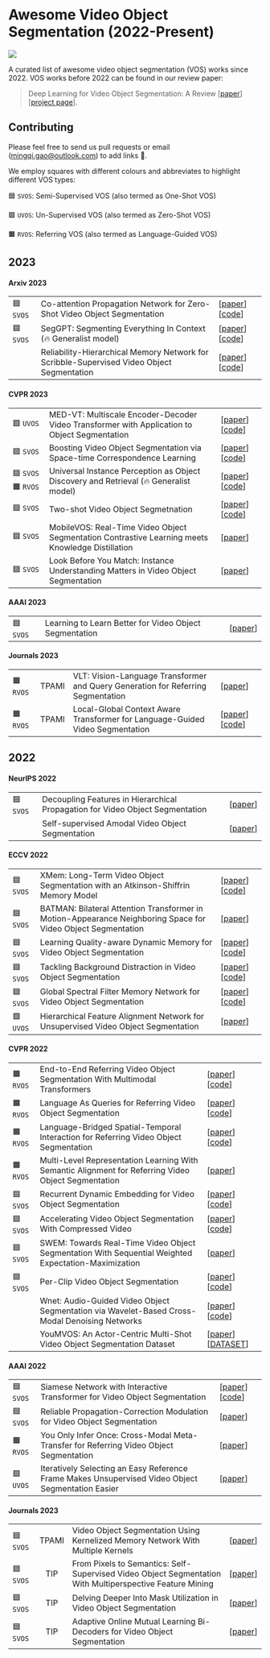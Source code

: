 # Awesome Video Object Segmentation (2022-Present)

![](https://img.shields.io/github/last-commit/gaomingqi/awesome-video-object-segmentation?style=flat-square&colorB=abcdef)

A curated list of awesome video object segmentation (VOS) works since 2022. VOS works before 2022 can be found in our review paper:

>Deep Learning for Video Object Segmentation: A Review [[paper](https://link.springer.com/content/pdf/10.1007/s10462-022-10176-7.pdf)] [[project page](https://github.com/gaomingqi/VOS-Review)]. 

## Contributing

Please feel free to send us pull requests or email (mingqi.gao@outlook.com) to add links :partying_face:.

We employ squares with different colours and abbreviates to highlight different VOS types:

:blue_square: `SVOS`: Semi-Supervised VOS (also termed as One-Shot VOS)

:green_square: `UVOS`: Un-Supervised VOS (also termed as Zero-Shot VOS)

:orange_square: `RVOS`: Referring VOS (also termed as Language-Guided VOS)

## 2023

#### Arxiv 2023
||||
| :-----| :---- | :---- |
|:blue_square: `SVOS`|Co-attention Propagation Network for Zero-Shot Video Object Segmentation|[[paper](https://arxiv.org/pdf/2304.03910.pdf)] [[code](https://github.com/NUST-Machine-Intelligence-Laboratory/HCPN)]|
|:blue_square: `SVOS`|SegGPT: Segmenting Everything In Context (:fire: Generalist model)|[[paper](https://arxiv.org/pdf/2304.03284.pdf)] [[code](https://github.com/baaivision/Painter)]|
||Reliability-Hierarchical Memory Network for Scribble-Supervised Video Object Segmentation|[[paper](https://arxiv.org/pdf/2303.14384.pdf)] [[code](https://github.com/mkg1204/RHMNet-for-SSVOS)]|

#### CVPR 2023

||||
| :-----| :---- | :---- |
|:green_square: `UVOS`|MED-VT: Multiscale Encoder-Decoder Video Transformer with Application to Object Segmentation|[[paper](https://arxiv.org/pdf/2304.05930.pdf)] [[code](https://rkyuca.github.io/medvt/)]|
|:blue_square: `SVOS` |Boosting Video Object Segmentation via Space-time Correspondence Learning| [[paper](https://arxiv.org/pdf/2304.06211.pdf)] [[code](https://github.com/wenguanwang/VOS_Correspondence)]|
|:blue_square: `SVOS` :orange_square: `RVOS`| Universal Instance Perception as Object Discovery and Retrieval (:fire: Generalist model) | [[paper](https://arxiv.org/pdf/2303.06674.pdf)] [[code](https://github.com/MasterBin-IIAU/UNINEXT)]|
|:blue_square: `SVOS` |Two-shot Video Object Segmetnation| [[paper](https://arxiv.org/pdf/2303.12078.pdf)] [[code](https://github.com/yk-pku/Two-shot-Video-Object-Segmentation)]|
|:blue_square: `SVOS`|MobileVOS: Real-Time Video Object Segmentation Contrastive Learning meets Knowledge Distillation |[[paper](https://arxiv.org/pdf/2303.07815.pdf)]|
|:blue_square: `SVOS` |Look Before You Match: Instance Understanding Matters in Video Object Segmentation |[[paper](https://arxiv.org/pdf/2212.06826.pdf)]|

#### AAAI 2023

||||
| :-----| :---- | :---- |
|:blue_square: `SVOS` |Learning to Learn Better for Video Object Segmentation |[[paper](https://arxiv.org/pdf/2212.02112.pdf)]|

#### Journals 2023
|||||
| :-----| :----: | :---- | :---- |
|:orange_square: `RVOS`|TPAMI|VLT: Vision-Language Transformer and Query Generation for Referring Segmentation |[[paper](https://ieeexplore.ieee.org/abstract/document/9932025)]|
|:orange_square: `RVOS` |TPAMI|Local-Global Context Aware Transformer for Language-Guided Video Segmentation |[[paper](https://ieeexplore.ieee.org/abstract/document/10083244)] [[code](https://github.com/leonnnop/Locater)]|

## 2022

#### NeurIPS 2022

||||
| :-----| :---- | :---- |
|:blue_square: `SVOS` |Decoupling Features in Hierarchical Propagation for Video Object Segmentation |[[paper](https://arxiv.org/pdf/2210.09782.pdf)]|
||Self-supervised Amodal Video Object Segmentation |[[paper](https://arxiv.org/pdf/2210.12733.pdf)]|

#### ECCV 2022
||||
| :-----| :---- | :---- |
|:blue_square: `SVOS` |XMem: Long-Term Video Object Segmentation with an Atkinson-Shiffrin Memory Model |[[paper](https://www.ecva.net/papers/eccv_2022/papers_ECCV/papers/136880633.pdf)] [[code](https://github.com/hkchengrex/XMem)]|
|:blue_square: `SVOS` |BATMAN: Bilateral Attention Transformer in Motion-Appearance Neighboring Space for Video Object Segmentation |[[paper](https://www.ecva.net/papers/eccv_2022/papers_ECCV/papers/136890603.pdf)]|
|:blue_square: `SVOS` |Learning Quality-aware Dynamic Memory for Video Object Segmentation |[[paper](https://www.ecva.net/papers/eccv_2022/papers_ECCV/papers/136890462.pdf)] [[code](https://github.com/workforai/QDMN)]|
|:blue_square: `SVOS` |Tackling Background Distraction in Video Object Segmentation |[[paper](https://www.ecva.net/papers/eccv_2022/papers_ECCV/papers/136820434.pdf)] [[code](https://github.com/suhwan-cho/TBD)]|
|:blue_square: `SVOS` |Global Spectral Filter Memory Network for Video Object Segmentation |[[paper](https://www.ecva.net/papers/eccv_2022/papers_ECCV/papers/136890639.pdf)] [[code](https://github.com/workforai/GSFM)]|
|:green_square: `UVOS`  |Hierarchical Feature Alignment Network for Unsupervised Video Object Segmentation |[[paper](https://www.ecva.net/papers/eccv_2022/papers_ECCV/papers/136940584.pdf)]|

#### CVPR 2022
||||
| :-----| :---- | :---- |
|:orange_square: `RVOS` |End-to-End Referring Video Object Segmentation With Multimodal Transformers |[[paper](https://openaccess.thecvf.com/content/CVPR2022/papers/Botach_End-to-End_Referring_Video_Object_Segmentation_With_Multimodal_Transformers_CVPR_2022_paper.pdf)] [[code](https://github.com/mttr2021/MTTR)]|
|:orange_square: `RVOS` |Language As Queries for Referring Video Object Segmentation |[[paper](https://openaccess.thecvf.com/content/CVPR2022/papers/Wu_Language_As_Queries_for_Referring_Video_Object_Segmentation_CVPR_2022_paper.pdf)] [[code](https://github.com/wjn922/ReferFormer)]|
|:orange_square: `RVOS` |Language-Bridged Spatial-Temporal Interaction for Referring Video Object Segmentation |[[paper](https://openaccess.thecvf.com/content/CVPR2022/papers/Ding_Language-Bridged_Spatial-Temporal_Interaction_for_Referring_Video_Object_Segmentation_CVPR_2022_paper.pdf)] [[code](https://github.com/dzh19990407/LBDT)]|
|:orange_square: `RVOS` |Multi-Level Representation Learning With Semantic Alignment for Referring Video Object Segmentation |[[paper](https://openaccess.thecvf.com/content/CVPR2022/papers/Wu_Multi-Level_Representation_Learning_With_Semantic_Alignment_for_Referring_Video_Object_CVPR_2022_paper.pdf)]|
|:blue_square: `SVOS` |Recurrent Dynamic Embedding for Video Object Segmentation |[[paper](https://openaccess.thecvf.com/content/CVPR2022/papers/Li_Recurrent_Dynamic_Embedding_for_Video_Object_Segmentation_CVPR_2022_paper.pdf)] [[code](https://github.com/Limingxing00/RDE-VOS-CVPR2022)]|
|:blue_square: `SVOS` |Accelerating Video Object Segmentation With Compressed Video |[[paper](https://openaccess.thecvf.com/content/CVPR2022/papers/Xu_Accelerating_Video_Object_Segmentation_With_Compressed_Video_CVPR_2022_paper.pdf)] [[code](https://github.com/kai422/CoVOS)]|
|:blue_square: `SVOS` |SWEM: Towards Real-Time Video Object Segmentation With Sequential Weighted Expectation-Maximization |[[paper](https://openaccess.thecvf.com/content/CVPR2022/papers/Lin_SWEM_Towards_Real-Time_Video_Object_Segmentation_With_Sequential_Weighted_Expectation-Maximization_CVPR_2022_paper.pdf)]|
|:blue_square: `SVOS` |Per-Clip Video Object Segmentation |[[paper](https://openaccess.thecvf.com/content/CVPR2022/papers/Park_Per-Clip_Video_Object_Segmentation_CVPR_2022_paper.pdf)] [[code](https://github.com/pkyong95/PCVOS)]|
||Wnet: Audio-Guided Video Object Segmentation via Wavelet-Based Cross-Modal Denoising Networks |[[paper](https://openaccess.thecvf.com/content/CVPR2022/papers/Pan_Wnet_Audio-Guided_Video_Object_Segmentation_via_Wavelet-Based_Cross-Modal_Denoising_Networks_CVPR_2022_paper.pdf)] [[code](https://github.com/asudahkzj/Wnet)]|
||YouMVOS: An Actor-Centric Multi-Shot Video Object Segmentation Dataset |[[paper](https://openaccess.thecvf.com/content/CVPR2022/papers/Wei_YouMVOS_An_Actor-Centric_Multi-Shot_Video_Object_Segmentation_Dataset_CVPR_2022_paper.pdf)] [[DATASET](https://donglaiw.github.io/proj/youMVOS/)]|

#### AAAI 2022
||||
| :-----| :---- | :---- |
|:blue_square: `SVOS` |Siamese Network with Interactive Transformer for Video Object Segmentation |[[paper](https://ojs.aaai.org/index.php/AAAI/article/view/20009)] [[code](https://github.com/LANMNG/SITVOS)]|
|:blue_square: `SVOS` |Reliable Propagation-Correction Modulation for Video Object Segmentation |[[paper](https://ojs.aaai.org/index.php/AAAI/article/view/20200)]|
|:orange_square: `RVOS` |You Only Infer Once: Cross-Modal Meta-Transfer for Referring Video Object Segmentation |[[paper](https://ojs.aaai.org/index.php/AAAI/article/view/20017)]|
|:green_square: `UVOS` |Iteratively Selecting an Easy Reference Frame Makes Unsupervised Video Object Segmentation Easier |[[paper](https://ojs.aaai.org/index.php/AAAI/article/view/20011)]|

#### Journals 2023

|||||
| :-----| :----: | :---- | :---- |
|:blue_square: `SVOS` |TPAMI|Video Object Segmentation Using Kernelized Memory Network With Multiple Kernels |[[paper](https://ieeexplore.ieee.org/document/9745367)]|
|:blue_square: `SVOS` |TIP|From Pixels to Semantics: Self-Supervised Video Object Segmentation With Multiperspective Feature Mining |[[paper](https://ieeexplore.ieee.org/document/9875116)]|
|:blue_square: `SVOS` |TIP|Delving Deeper Into Mask Utilization in Video Object Segmentation |[[paper](https://ieeexplore.ieee.org/document/9904497)]|
|:blue_square: `SVOS` |TIP|Adaptive Online Mutual Learning Bi-Decoders for Video Object Segmentation |[[paper](https://ieeexplore.ieee.org/document/9942927)]|

